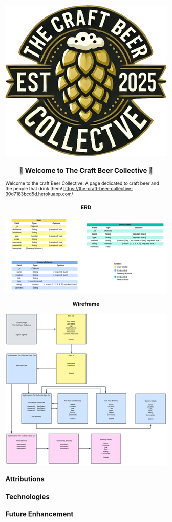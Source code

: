 ![Logo](./public/images/cbc-logo-transparent.png)
<h2 align="center">🍺 Welcome to The Craft Beer Collective 🍺</h2>

Welcome to the craft Beer Collective. A page dedicated to craft beer and the people that drink them!
https://the-craft-beer-collective-30d7183bcd5d.herokuapp.com/

<h3 align="center">ERD</h3>

![ERD](./public/images/ERD.png)


<h3 align="center">Wireframe</h3>

![Wireframe](./public/images/Wireframe.png)

## Attributions


## Technologies


## Future Enhancement
